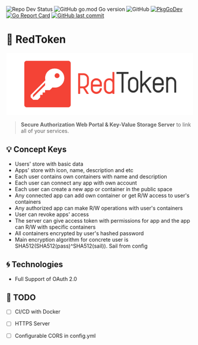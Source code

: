 ![Repo Dev Status](https://img.shields.io/badge/status-in%20dev-%23f44336)
![GitHub go.mod Go version](https://img.shields.io/github/go-mod/go-version/jkulvichs-sandbox/red-token)
![GitHub](https://img.shields.io/github/license/jkulvichs-sandbox/red-token)
[![PkgGoDev](https://pkg.go.dev/badge/github.com/jkulvichs-sandbox/red-token)](https://pkg.go.dev/github.com/jkulvichs-sandbox/red-token)
[![Go Report Card](https://goreportcard.com/badge/github.com/jkulvichs-sandbox/red-token)](https://goreportcard.com/report/github.com/jkulvichs-sandbox/red-token)
[![GitHub last commit](https://img.shields.io/github/last-commit/jkulvichs-sandbox/red-token)](https://github.com/jkulvichs-sandbox/red-token/commits/master)

# :closed_lock_with_key: RedToken

![RedToken Splash](assets/red-token-splash.png)

> **Secure Authorization Web Portal & Key-Value Storage Server** to link all of your services.

## :bulb: Concept Keys

- Users' store with basic data
- Apps' store with icon, name, description and etc
- Each user contains own containers with name and description
- Each user can connect any app with own account
- Each user can create a new app or container in the public space
- Any connected app can add own container or get R/W access to user's containers
- Any authorized app can make R/W operations with user's containers 
- User can revoke apps' access
- The server can give access token with permissions for app and the app can R/W with specific containers
- All containers encrypted by user's hashed password
- Main encryption algorithm for concrete user is SHA512(SHA512(pass)^SHA512(sail)). Sail from config 

## :cyclone: Technologies

- Full Support of OAuth 2.0

## :notebook: TODO

- [ ] CI/CD with Docker
- [ ] HTTPS Server
- [ ] Configurable CORS in config.yml

